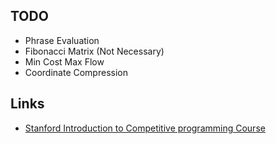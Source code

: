 ## TODO

* Phrase Evaluation
* Fibonacci Matrix (Not Necessary)
* Min Cost Max Flow
* Coordinate Compression

## Links

* [Stanford Introduction to Competitive programming Course](http://web.stanford.edu/class/cs97si/)